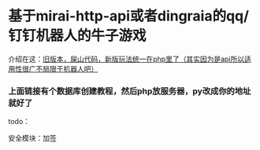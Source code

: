 # 基于mirai-http-api或者dingraia的qq/钉钉机器人的牛子游戏
介绍在这：<a href="https://github.com/lxyddice/mirai-niuzi">旧版本，屎山代码，新版玩法统一在php里了（其实因为是api所以适用性很广不局限于机器人吧）</a>
<br>
### 上面链接有个数据库创建教程，然后php放服务器，py改成你的地址就好了
todo：

安全模块：加签
